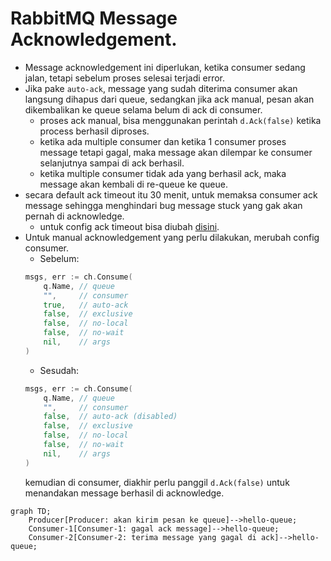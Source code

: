 # RabbitMQ Message Acknowledgement.

- Message acknowledgement ini diperlukan, ketika consumer sedang jalan, tetapi sebelum proses selesai terjadi error.
- Jika pake `auto-ack`, message yang sudah diterima consumer akan langsung dihapus dari queue, sedangkan jika ack manual, pesan akan dikembalikan ke queue selama belum di ack di consumer.
  - proses ack manual, bisa menggunakan perintah `d.Ack(false)` ketika process berhasil diproses.
  - ketika ada multiple consumer dan ketika 1 consumer proses message tetapi gagal, maka message akan dilempar ke consumer selanjutnya sampai di ack berhasil.
  - ketika multiple consumer tidak ada yang berhasil ack, maka message akan kembali di re-queue ke queue.
- secara default ack timeout itu 30 menit, untuk memaksa consumer ack message sehingga menghindari bug message stuck yang gak akan pernah di acknowledge.
  - untuk config ack timeout bisa diubah [disini](https://www.rabbitmq.com/docs/consumers#acknowledgement-timeout).
- Untuk manual acknowledgement yang perlu dilakukan, merubah config consumer.
  - Sebelum:
  ```go
  msgs, err := ch.Consume(
      q.Name, // queue
      "",     // consumer
      true,   // auto-ack
      false,  // exclusive
      false,  // no-local
      false,  // no-wait
      nil,    // args 
  )
  ```
  - Sesudah:
  ```go
  msgs, err := ch.Consume(
      q.Name, // queue
      "",     // consumer
      false,  // auto-ack (disabled)
      false,  // exclusive
      false,  // no-local
      false,  // no-wait
      nil,    // args 
  )
  ```
  kemudian di consumer, diakhir perlu panggil `d.Ack(false)` untuk menandakan message berhasil di acknowledge.
  
```mermaid
graph TD;
    Producer[Producer: akan kirim pesan ke queue]-->hello-queue;
    Consumer-1[Consumer-1: gagal ack message]-->hello-queue;
    Consumer-2[Consumer-2: terima message yang gagal di ack]-->hello-queue;
```
